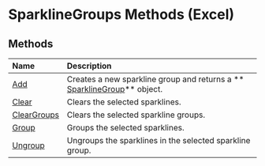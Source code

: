 
# SparklineGroups Methods (Excel)

## Methods



|**Name**|**Description**|
|:-----|:-----|
| [Add](ae41a572-c073-5251-b2c1-884e832e8ae5.md)|Creates a new sparkline group and returns a  ** [SparklineGroup](cc694d97-a3d3-3473-2e37-0ede67b97680.md)** object.|
| [Clear](a985d901-db4c-ea03-e96c-5bf27ca6da16.md)|Clears the selected sparklines.|
| [ClearGroups](871998c2-d75f-2be2-98c8-cf258bbb9a85.md)|Clears the selected sparkline groups.|
| [Group](a5e01669-1922-4b26-158d-3c3aa70a101a.md)|Groups the selected sparklines.|
| [Ungroup](c67c54f4-d5d1-5f12-2413-671db612a954.md)|Ungroups the sparklines in the selected sparkline group.|
